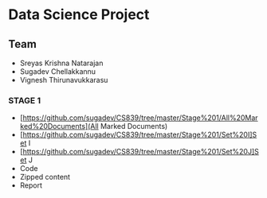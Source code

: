 # Data Science Project
## Team
- Sreyas Krishna Natarajan
- Sugadev Chellakkannu
- Vignesh Thirunavukkarasu

### STAGE 1
- [https://github.com/sugadev/CS839/tree/master/Stage%201/All%20Marked%20Documents](All Marked Documents)
- [https://github.com/sugadev/CS839/tree/master/Stage%201/Set%20I]Set I
- [https://github.com/sugadev/CS839/tree/master/Stage%201/Set%20J]Set J
- Code
- Zipped content
- Report
